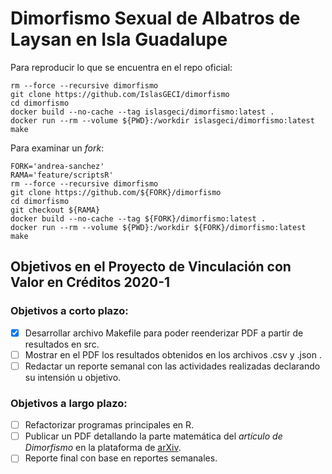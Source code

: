 # Dimorfismo Sexual de Albatros de Laysan en Isla Guadalupe

Para reproducir lo que se encuentra en el repo oficial:

```shell
rm --force --recursive dimorfismo
git clone https://github.com/IslasGECI/dimorfismo
cd dimorfismo
docker build --no-cache --tag islasgeci/dimorfismo:latest .
docker run --rm --volume ${PWD}:/workdir islasgeci/dimorfismo:latest make
```

Para examinar un _fork_:

```shell
FORK='andrea-sanchez'
RAMA='feature/scriptsR'
rm --force --recursive dimorfismo
git clone https://github.com/${FORK}/dimorfismo
cd dimorfismo
git checkout ${RAMA}
docker build --no-cache --tag ${FORK}/dimorfismo:latest .
docker run --rm --volume ${PWD}:/workdir ${FORK}/dimorfismo:latest make
```

## Objetivos en el Proyecto de Vinculación con Valor en Créditos 2020-1

### Objetivos a corto plazo:

- [x] Desarrollar archivo Makefile para poder reenderizar PDF a partir de resultados en src.
- [ ] Mostrar en el PDF los resultados obtenidos en los archivos .csv y .json .
- [ ] Redactar un reporte semanal con las actividades realizadas declarando su intensión u objetivo.

### Objetivos a largo plazo:

- [ ] Refactorizar programas principales en R.
- [ ] Publicar un PDF detallando la parte matemática del *artículo de Dimorfismo* en la plataforma de [arXiv](https://arxiv.org/).
- [ ] Reporte final con base en reportes semanales.